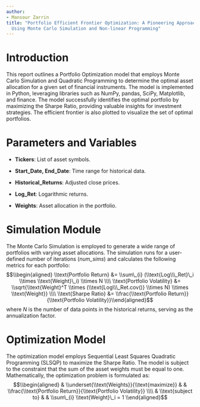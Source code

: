 ```yaml
---
author:
- Mansour Zarrin
title: "Portfolio Efficient Frontier Optimization: A Pioneering Approach
  Using Monte Carlo Simulation and Non-linear Programming"
---
```


# Introduction

This report outlines a Portfolio Optimization model that employs Monte
Carlo Simulation and Quadratic Programming to determine the optimal
asset allocation for a given set of financial instruments. The model is
implemented in Python, leveraging libraries such as NumPy, pandas,
SciPy, Matplotlib, and finance. The model successfully identifies the
optimal portfolio by maximizing the Sharpe Ratio, providing valuable
insights for investment strategies. The efficient frontier is also
plotted to visualize the set of optimal portfolios.

# Parameters and Variables

-   **Tickers**: List of asset symbols.

-   **Start_Date, End_Date**: Time range for historical data.

-   **Historical_Returns**: Adjusted close prices.

-   **Log_Ret**: Logarithmic returns.

-   **Weights**: Asset allocation in the portfolio.

# Simulation Module

The Monte Carlo Simulation is employed to generate a wide range of
portfolios with varying asset allocations. The simulation runs for a
user-defined number of iterations (*num_sims*) and calculates the
following metrics for each portfolio:
$$\\begin{aligned}
    \\text{Portfolio Return} &= \\sum\_{i} (\\text{Log\\\_Ret}\_i \\times \\text{Weight}\_i) \\times N \\\\
    \\text{Portfolio Volatility} &= \\sqrt{\\text{Weight}^T \\times (\\text{Log\\\_Ret.cov()} \\times N) \\times \\text{Weight}} \\\\
    \\text{Sharpe Ratio} &= \\frac{\\text{Portfolio Return}}{\\text{Portfolio Volatility}}\\end{aligned}$$
where *N* is the number of data points in the historical returns,
serving as the annualization factor.

# Optimization Model

The optimization model employs Sequential Least Squares Quadratic
Programming (SLSQP) to maximize the Sharpe Ratio. The model is subject
to the constraint that the sum of the asset weights must be equal to
one. Mathematically, the optimization problem is formulated as:
$$\\begin{aligned}
    & \\underset{\\text{Weights}}{\\text{maximize}}
    & & \\frac{\\text{Portfolio Return}}{\\text{Portfolio Volatility}} \\\\
    & \\text{subject to}
    & & \\sum\_{i} \\text{Weight}\_i = 1
\\end{aligned}$$
